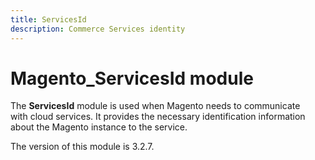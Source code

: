 ```yaml
---
title: ServicesId
description: Commerce Services identity
---
```


# Magento_ServicesId module

The **ServicesId** module is used when Magento needs to communicate with cloud services. 
It provides the necessary identification information about the Magento instance to the service.

<InlineAlert slots="text" />
The version of this module is 3.2.7.
